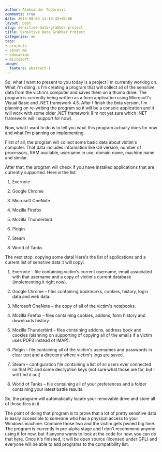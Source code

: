 ```yaml
---
author: Aleksandar Todorović
comments: true
date: 2014-08-03 13:18:43+00:00
layout: post
slug: sensitive-data-grabber-project
title: Sensitive Data Grabber Project
categories: en
tags:
- projects
- about me
- education
- microsoft
image:
  feature: abstract-1
---
```


So, what I want to present to you today is a project I'm currently working on. What I'm doing is I'm creating a program that will collect all of the sensitive data from the victim's computer and saves them on a thumb drive. The program is currently being written as a form application using Microsoft's Visual Basic and .NET framework 4.5. After I finish the beta version, I'm planning on re-writing the program so it will be a console application and it will work with some older .NET framework (I'm not yet sure which .NET framework will I support for now).

Now, what I want to do is to tell you what this program actually does for now and what I'm planning on implementing.

First of all, the program will collect some basic data about victim's computer. That data includes information like OS version, number of processors, RAM available, username in use, domain name, machine name and similar.

After that, the program will check if you have installed applications that are currently supported. Here is the list:




  1. Evernote


  2. Google Chrome


  3. Microsoft OneNote


  4. Mozilla Firefox


  5. Mozilla Thunderbird


  6. Pidgin


  7. Steam


  8. World of Tanks


The next stop: copying some data! Here's the list of applications and a current list of sensitive data it will copy:


  1. Evernote – file containing victim's current username, email associated with that username and a copy of victim's current database (implementing it right now).


  2. Google Chrome – files containing bookmarks, cookies, history, login data and web data.


  3. Microsoft OneNote – the copy of all of the victim's notebooks.


  4. Mozilla Firefox – files containing cookies, addons, form history and downloads history.


  5. Mozilla Thunderbird – files containing addons, address book and cookies (planning on supporting of copying all of the emails if a victim uses POP3 instead of IMAP).


  6. Pidgin – file containing all of the victim's usernames and passwords in clear text and a directory where victim's logs are saved.


  7. Steam – configuration file containing a list of all users ever connected on that PC and some decryption keys (not sure what those are for, but I will find it out).


  8. World of Tanks – file containing all of your preferences and a folder containing your latest battle results.


So, the program will automatically locate your removable drive and store all of those files in it.

The point of doing that program is to prove that a lot of pretty sensitive data is easily accessible to someone who has a physical access to your Windows machine. Combine those two and the victim gets pwned big time. The program is currently in pre-alpha stage and I don't recommend anyone using it for now, but if anyone wants to look at the code for now, you can do that [here](https://github.com/aleksandar-todorovic/SensitiveDataGrabber). Once it's finished, it will be open source (licensed under GPL) and everyone will be able to add programs to the compatibility list.
